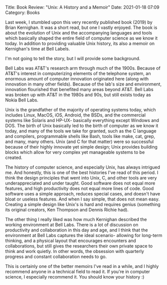Title: Book Review: "Unix: A History and a Memoir"
Date: 2021-01-18 07:09
Category: Books

Last week, I stumbled upon this very recently published book (2019) by Brian Kernighan. It was a short read, but one I vastly enjoyed. The book is about the evolution of Unix and the accompanying languages and tools which basically shaped the entire field of computer science as we know it today. In addition to providing valuable Unix history, its also a memoir on Kernighan's time at Bell Labels.

I'm not going to tell the story, but I will provide some background.

Bell Labs was AT&T's research arm through much of the 1900s. Because of AT&T's interest in computerizing elements of the telephone system, an enormous amount of computer innovation originated here (along with innovation in many other fields). Because of the lab's size and environment, innovation flourished that benefited many areas beyond AT&T. Bell Labs was broken up with AT&T in the 1980s and 90s, but still exists today as Nokia Bell Labs.

Unix is the grandfather of the majority of operating systems today, which includes Linux, MacOS, iOS, Android, the BSDs, and the commercial systems like Solaris and HP-UX- basically everything except Windows and DOS. The birth of Unix basically led to the birth of computer as we know it today, and many of the tools we take for granted, such as the C language and compilers, programmable shells like Bash, tools like make, cat, grep, and many, many others. Unix (and C for that matter) were so successful because of their highly innovate yet simple design; Unix provides building blocks which allow for very complex yet manageable systems to be created.

The history of computer science, and especially Unix, has always intrigued me. And honestly, this is one of the best histories I've read of this period. I think the design principles that went into Unix, C, and other tools are very underappreciated and under taught. Good software does not equal more features, and high productivity does not equal more lines of code. Good software uses a simple approach, reduces special cases, and doesn't have bloat or useless features. And when I say simple, that does not mean easy. Creating a simple design like Unix's is hard and requires genius (something its original creators, Ken Thompson and Dennis Richie had).

The other thing I really liked was how much Kernighan described the working environment at Bell Labs. There is a lot of discussion on productivity and collaboration in this day and age, and I think that the environment at Bell Labs captures the ideal scenario- allowing for long-term thinking, and a physical layout that encourages encounters and collaborations, but still gives the researchers their own private space to think and work quietly. In other words, the obsession with quarterly progress and constant collaboration needs to go.

This is certainly one of the better memoirs I've read in a while, and I highly recommend anyone in a technical field to read it. If you're in computer science, I especially recommend it. You should know your history :)
